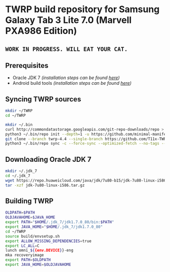 # TWRP build repository for Samsung Galaxy Tab 3 Lite 7.0 (Marvell PXA986 Edition)

## `WORK IN PROGRESS. WILL EAT YOUR CAT.`

## Prerequisites

- Oracle JDK 7 *(installation steps can be found [here](#installing-oracle-jdk-7))*
- Android build tools *(installation steps can be found [here](https://source.android.com/setup/build/initializing?hl=en#installing-required-packages-ubuntu-1804))*

## Syncing TWRP sources

```bash
mkdir ~/TWRP
cd ~/TWRP

mkdir ~/.bin
curl http://commondatastorage.googleapis.com/git-repo-downloads/repo > ~/.bin/repo
python3 ~/.bin/repo init --depth=1 -u https://github.com/minimal-manifest-twrp/platform_manifest_twrp_omni.git -b twrp-4.4-deprecated
git clone --branch twrp-4.4 --single-branch https://github.com/T11x-TWRP/android_platform_manifest.git .repo/local_manifests
python3 ~/.bin/repo sync -c --force-sync --optimized-fetch --no-tags --no-clone-bun --prune -j$(nproc --all)
```

## Downloading Oracle JDK 7

```bash
mkdir ~/.jdk_7
cd ~/.jdk_7
wget https://repo.huaweicloud.com/java/jdk/7u80-b15/jdk-7u80-linux-i586.tar.gz
tar -xzf jdk-7u80-linux-i586.tar.gz
```

## Building TWRP
```bash
OLDPATH=$PATH
OLDJAVAHOME=$JAVA_HOME
export PATH="$HOME/.jdk_7/jdk1.7.0_80/bin:$PATH"
export JAVA_HOME="$HOME/.jdk_7/jdk1.7.0_80"
cd ~/TWRP
source build/envsetup.sh
export ALLOW_MISSING_DEPENDENCIES=true
export LC_ALL=C
lunch omni_${{env.DEVICE}}-eng
mka recoveryimage
export PATH=$OLDPATH
export JAVA_HOME=$OLDJAVAHOME
```
